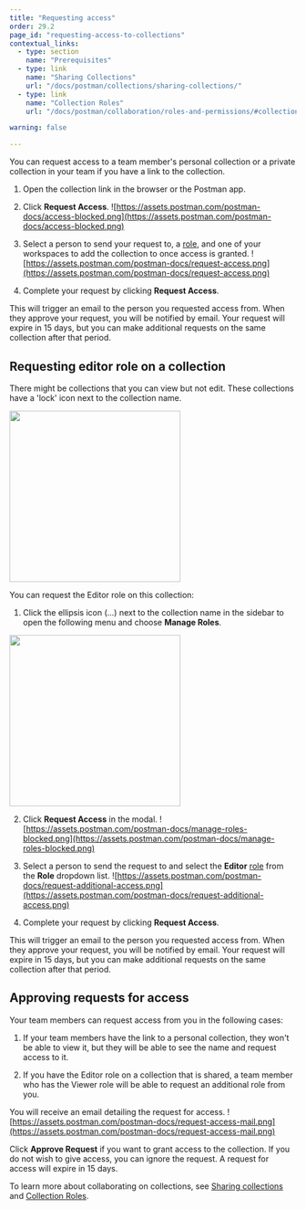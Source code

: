 ```yaml
---
title: "Requesting access"
order: 29.2
page_id: "requesting-access-to-collections"
contextual_links:
  - type: section
    name: "Prerequisites"
  - type: link
    name: "Sharing Collections"
    url: "/docs/postman/collections/sharing-collections/"
  - type: link
    name: "Collection Roles"
    url: "/docs/postman/collaboration/roles-and-permissions/#collection-roles"

warning: false

---
```


You can request access to a team member's personal collection or a private collection in your team if you have a link to the collection.

1. Open the collection link in the browser or the Postman app.

2. Click **Request Access**.
![https://assets.postman.com/postman-docs/access-blocked.png](https://assets.postman.com/postman-docs/access-blocked.png)

3. Select a person to send your request to, a [role](/docs/postman/collaboration/roles-and-permissions/#collection-roles), and one of your workspaces to add the collection to once access is granted.
![https://assets.postman.com/postman-docs/request-access.png](https://assets.postman.com/postman-docs/request-access.png)

4. Complete your request by clicking **Request Access**.

This will trigger an email to the person you requested access from. When they approve your request, you will be notified by email. Your request will expire in 15 days, but you can make additional requests on the same collection after that period.

## Requesting editor role on a collection

There might be collections that you can view but not edit. These collections have a 'lock' icon next to the collection name.

<img src="https://assets.postman.com/postman-docs/collection-lock.png" width="300px">

You can request the Editor role on this collection:

1. Click the ellipsis icon (...) next to the collection name in the sidebar to open the following menu and choose **Manage Roles**.
<img src="https://assets.postman.com/postman-docs/collection-context-menu.png" width="300px">

2. Click **Request Access** in the modal.
![https://assets.postman.com/postman-docs/manage-roles-blocked.png](https://assets.postman.com/postman-docs/manage-roles-blocked.png)

3. Select a person to send the request to and select the __Editor__ [role](/docs/postman/collaboration/roles-and-permissions/#collection-roles) from the __Role__ dropdown list.
![https://assets.postman.com/postman-docs/request-additional-access.png](https://assets.postman.com/postman-docs/request-additional-access.png)

4. Complete your request by clicking **Request Access**.

This will trigger an email to the person you requested access from. When they approve your request, you will be notified by email. Your request will expire in 15 days, but you can make additional requests on the same collection after that period.

## Approving requests for access

Your team members can request access from you in the following cases:

1. If your team members have the link to a personal collection, they won't be able to view it, but they will be able to see the name and request access to it.

2. If you have the Editor role on a collection that is shared, a team member who has the Viewer role will be able to request an additional role from you.

You will receive an email detailing the request for access.
![https://assets.postman.com/postman-docs/request-access-mail.png](https://assets.postman.com/postman-docs/request-access-mail.png)

Click **Approve Request** if you want to grant access to the collection. If you do not wish to give access, you can ignore the request. A request for access will expire in 15 days.

To learn more about collaborating on collections, see [Sharing collections](/docs/postman/collaboration/roles-and-permissions/#collection-roles) and [Collection Roles](/docs/postman/collaboration/roles-and-permissions/#collection-roles).
